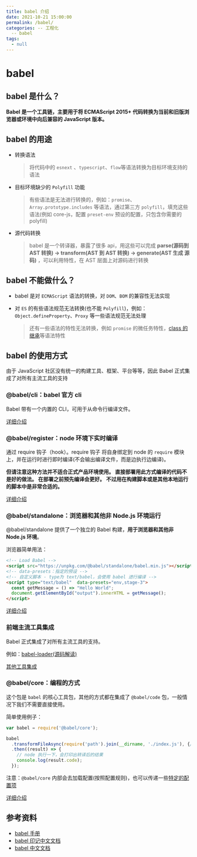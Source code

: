 ```yaml
---
title: babel 介绍
date: 2021-10-21 15:00:00
permalink: /babel/
categories: -- 工程化
  -- babel
tags:
  - null
---
```


# babel

## babel 是什么？

**Babel 是一个工具链，主要用于将 ECMAScript 2015+ 代码转换为当前和旧版浏览器或环境中向后兼容的 JavaScript 版本。**

## babel 的用途

- 转换语法

  > 将代码中的 `esnext` 、`typescript`、`flow`等语法转换为目标环境支持的语法

- 目标环境缺少的 `Polyfill` 功能

  > 有些语法是无法进行转换的，例如：`promise`、`Array.prototype.includes` 等语法，通过第三方 `polyfill`，填充这些语法(例如 core-js，配置 `preset-env` 预设的配置，只包含你需要的 polyfill)

- 源代码转换

  > babel 是一个转译器，暴露了很多 api，用这些可以完成 **parse(源码到 AST 转换) -> transform(AST 到 AST 转换) -> generate(AST 生成 源码)** ，可以利用特性，在 AST 层面上对源码进行转换

## babel 不能做什么？

- babel 是对 `ECMAScript` 语法的转换，对 `DOM`、`BOM` 的兼容性无法实现

- 对 `ES` 的有些语法规范无法转换(也不能 `Polyfill`)，例如： `Object.defineProperty`、`Proxy` 等一些语法规范无法处理

  > 还有一些语法的特性无法转换，例如 `promise` 的微任务特性，[class 的继承](https://es6.ruanyifeng.com/#docs/class-extends#%E5%8E%9F%E7%94%9F%E6%9E%84%E9%80%A0%E5%87%BD%E6%95%B0%E7%9A%84%E7%BB%A7%E6%89%BF)等语法特性

## babel 的使用方式

由于 JavaScript 社区没有统一的构建工具、框架、平台等等，因此 Babel 正式集成了对所有主流工具的支持

### @babel/cli：babel 官方 cli

Babel 带有一个内置的 CLI，可用于从命令行编译文件。

[详细介绍](https://www.babeljs.cn/docs/babel-cli)

### @babel/register：node 环境下实时编译

通过 require 钩子（hook）。require 钩子 将自身绑定到 node 的 `require` 模块上，并在运行时进行即时编译(不会输出编译文件，而是边执行边编译)。

**但请注意这种方法并不适合正式产品环境使用。 直接部署用此方式编译的代码不是好的做法。 在部署之前预先编译会更好。 不过用在构建脚本或是其他本地运行的脚本中是非常合适的。**

[详细介绍](https://www.babeljs.cn/docs/babel-register)

### @babel/standalone：浏览器和其他非 Node.js 环境运行

@babel/standalone 提供了一个独立的 Babel 构建，**用于浏览器和其他非 Node.js 环境**。

浏览器简单用法：

```html
<!-- Load Babel -->
<script src="https://unpkg.com/@babel/standalone/babel.min.js"></script>
<!-- data-presets：指定的预设 -->
<!-- 自定义脚本 - type为 text/babel，会使用 babel 进行编译 -->
<script type="text/babel"  data-presets="env,stage-3">
  const getMessage = () => "Hello World";
  document.getElementById("output").innerHTML = getMessage();
</script>
```

[详细介绍](https://www.babeljs.cn/docs/babel-standalone)

### 前端主流工具集成

Babel 正式集成了对所有主流工具的支持。

例如：[babel-loader(源码解读)]()

[其他工具集成](https://www.babeljs.cn/setup)

### @babel/core：编程的方式

这个包是 `babel` 的核心工具包，其他的方式都在集成了 `@babel/code` 包，一般情况下我们不需要直接使用。

简单使用例子：

```js
var babel = require('@babel/core');

babel
  .transformFileAsync(require('path').join(__dirname, './index.js'), {/* 配置项 */})
  .then((result) => {
  	// node 执行一下，会打印出转译后的结果
    console.log(result.code);
  });
```

注意：`@babel/core` 内部会去加载配置(按照配置规则)，也可以传递一些[特定的配置项](https://www.babeljs.cn/docs/options#primary-options)

[详细介绍](https://www.babeljs.cn/docs/babel-core)



## 参考资料

- [babel 手册](https://github.com/thejameskyle/babel-handbook/blob/master/translations/en/user-handbook.md#making-your-own-preset)
- [babel 印记中文文档](https://babel.docschina.org/docs/en/)
- [babel 中文文档](https://www.babeljs.cn/docs/config-files)

